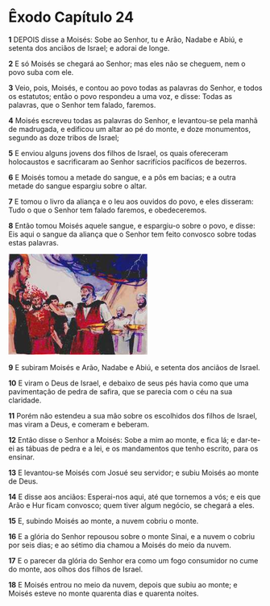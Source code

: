 # Êxodo Capítulo 24

**1** 	DEPOIS disse a Moisés: Sobe ao Senhor, tu e Arão, Nadabe e Abiú, e setenta dos anciãos de Israel; e adorai de longe.

**2** 	E só Moisés se chegará ao Senhor; mas eles não se cheguem, nem o povo suba com ele.

**3** 	Veio, pois, Moisés, e contou ao povo todas as palavras do Senhor, e todos os estatutos; então o povo respondeu a uma voz, e disse: Todas as palavras, que o Senhor tem falado, faremos.

**4** 	Moisés escreveu todas as palavras do Senhor, e levantou-se pela manhã de madrugada, e edificou um altar ao pé do monte, e doze monumentos, segundo as doze tribos de Israel;

**5** 	E enviou alguns jovens dos filhos de Israel, os quais ofereceram holocaustos e sacrificaram ao Senhor sacrifícios pacíficos de bezerros.

**6** 	E Moisés tomou a metade do sangue, e a pôs em bacias; e a outra metade do sangue espargiu sobre o altar.

**7** 	E tomou o livro da aliança e o leu aos ouvidos do povo, e eles disseram: Tudo o que o Senhor tem falado faremos, e obedeceremos.

**8** 	Então tomou Moisés aquele sangue, e espargiu-o sobre o povo, e disse: Eis aqui o sangue da aliança que o Senhor tem feito convosco sobre todas estas palavras.

![](../Images/SweetPublishing/2-24-1.jpg) 

**9** 	E subiram Moisés e Arão, Nadabe e Abiú, e setenta dos anciãos de Israel.

**10** 	E viram o Deus de Israel, e debaixo de seus pés havia como que uma pavimentação de pedra de safira, que se parecia com o céu na sua claridade.

**11** 	Porém não estendeu a sua mão sobre os escolhidos dos filhos de Israel, mas viram a Deus, e comeram e beberam.

**12** 	Então disse o Senhor a Moisés: Sobe a mim ao monte, e fica lá; e dar-te-ei as tábuas de pedra e a lei, e os mandamentos que tenho escrito, para os ensinar.

**13** 	E levantou-se Moisés com Josué seu servidor; e subiu Moisés ao monte de Deus.

**14** 	E disse aos anciãos: Esperai-nos aqui, até que tornemos a vós; e eis que Arão e Hur ficam convosco; quem tiver algum negócio, se chegará a eles.

**15** 	E, subindo Moisés ao monte, a nuvem cobriu o monte.

**16** 	E a glória do Senhor repousou sobre o monte Sinai, e a nuvem o cobriu por seis dias; e ao sétimo dia chamou a Moisés do meio da nuvem.

**17** 	E o parecer da glória do Senhor era como um fogo consumidor no cume do monte, aos olhos dos filhos de Israel.

**18** 	E Moisés entrou no meio da nuvem, depois que subiu ao monte; e Moisés esteve no monte quarenta dias e quarenta noites.

